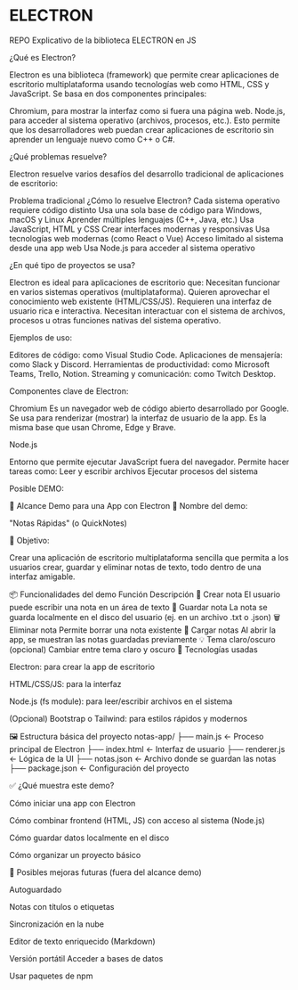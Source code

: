 # ELECTRON
REPO Explicativo de la biblioteca ELECTRON en JS

¿Qué es Electron?

Electron es una biblioteca (framework) que permite crear aplicaciones de escritorio multiplataforma usando tecnologías web como HTML, CSS y JavaScript. Se basa en dos componentes principales:

Chromium, para mostrar la interfaz como si fuera una página web.
Node.js, para acceder al sistema operativo (archivos, procesos, etc.).
Esto permite que los desarrolladores web puedan crear aplicaciones de escritorio sin aprender un lenguaje nuevo como C++ o C#.

¿Qué problemas resuelve?

Electron resuelve varios desafíos del desarrollo tradicional de aplicaciones de escritorio:

Problema tradicional	¿Cómo lo resuelve Electron?
Cada sistema operativo requiere código distinto	Usa una sola base de código para Windows, macOS y Linux
Aprender múltiples lenguajes (C++, Java, etc.)	Usa JavaScript, HTML y CSS
Crear interfaces modernas y responsivas	Usa tecnologías web modernas (como React o Vue)
Acceso limitado al sistema desde una app web	Usa Node.js para acceder al sistema operativo

¿En qué tipo de proyectos se usa?

Electron es ideal para aplicaciones de escritorio que:
Necesitan funcionar en varios sistemas operativos (multiplataforma).
Quieren aprovechar el conocimiento web existente (HTML/CSS/JS).
Requieren una interfaz de usuario rica e interactiva.
Necesitan interactuar con el sistema de archivos, procesos u otras funciones nativas del sistema operativo.

Ejemplos de uso:

Editores de código: como Visual Studio Code.
Aplicaciones de mensajería: como Slack y Discord.
Herramientas de productividad: como Microsoft Teams, Trello, Notion.
Streaming y comunicación: como Twitch Desktop.

Componentes clave de Electron:

Chromium
Es un navegador web de código abierto desarrollado por Google.
Se usa para renderizar (mostrar) la interfaz de usuario de la app.
Es la misma base que usan Chrome, Edge y Brave.

Node.js

Entorno que permite ejecutar JavaScript fuera del navegador.
Permite hacer tareas como:
Leer y escribir archivos
Ejecutar procesos del sistema


Posible DEMO:

🚀 Alcance Demo para una App con Electron
📝 Nombre del demo:

"Notas Rápidas" (o QuickNotes)

🎯 Objetivo:

Crear una aplicación de escritorio multiplataforma sencilla que permita a los usuarios crear, guardar y eliminar notas de texto, todo dentro de una interfaz amigable.

📦 Funcionalidades del demo
Función	Descripción
🧾 Crear nota	El usuario puede escribir una nota en un área de texto
💾 Guardar nota	La nota se guarda localmente en el disco del usuario (ej. en un archivo .txt o .json)
🗑️ Eliminar nota	Permite borrar una nota existente
📂 Cargar notas	Al abrir la app, se muestran las notas guardadas previamente
💡 Tema claro/oscuro (opcional)	Cambiar entre tema claro y oscuro
🧱 Tecnologías usadas

Electron: para crear la app de escritorio

HTML/CSS/JS: para la interfaz

Node.js (fs module): para leer/escribir archivos en el sistema

(Opcional) Bootstrap o Tailwind: para estilos rápidos y modernos

🖼️ Estructura básica del proyecto
notas-app/
├── main.js             ← Proceso principal de Electron
├── index.html          ← Interfaz de usuario
├── renderer.js         ← Lógica de la UI
├── notas.json          ← Archivo donde se guardan las notas
├── package.json        ← Configuración del proyecto

✅ ¿Qué muestra este demo?

Cómo iniciar una app con Electron

Cómo combinar frontend (HTML, JS) con acceso al sistema (Node.js)

Cómo guardar datos localmente en el disco

Cómo organizar un proyecto básico

🧠 Posibles mejoras futuras (fuera del alcance demo)

Autoguardado

Notas con títulos o etiquetas

Sincronización en la nube

Editor de texto enriquecido (Markdown)

Versión portátil
Acceder a bases de datos

Usar paquetes de npm
